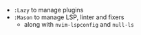 * `:Lazy` to manage plugins
* `:Mason` to manage LSP, linter and fixers
  * along with `nvim-lspconfig` and `null-ls`
